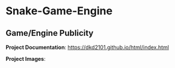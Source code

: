# Snake-Game-Engine
## Game/Engine Publicity

**Project Documentation**: https://dkd2101.github.io/html/index.html

**Project Images**:


